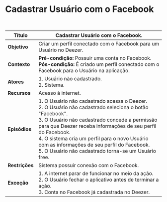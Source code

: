 # Cadastrar Usuário com o Facebook

<br />

|Título|Cadastrar Usuário com o Facebook.|
|------|--------------------------------|
|**Objetivo**|Criar um perfil conectado com o Facebook para um Usuário no Deezer.|
|**Contexto**|**Pré-condição:** Possuir uma conta no Facebook.<br />**Pós-condição:** É criado um perfil conectado com o Facebook para o Usuário na aplicação.|
|**Atores**|1. Usuário não cadastrado.<br />2. Sistema.|
|**Recursos**|Acesso à internet.|
|**Episódios**|1. O Usuário não cadastrado acessa o Deezer.<br />2. O Usuário não cadastrado seleciona o botão "Facebook".<br />3. O Usuário não cadastrado concede a permissão para que Deezer receba informações de seu perfil do Facebook.<br />4. O sistema cria um perfil para o novo Usuário com as informações de seu perfil do Facebook.<br />5. O Usuário não cadastrado torna-se um Usuário free.|
|**Restrições**|Sistema possuir conexão com o Facebook.|
|**Exceção**|1. A internet parar de funcionar no meio da ação.<br />2. O Usuário fechar o aplicativo antes de terminar a ação.<br /> 3. Conta no Facebook já cadastrada no Deezer.|